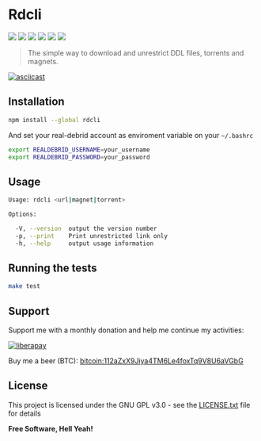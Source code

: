 Rdcli
===

[![](https://img.shields.io/github/tag/ston3o/rdcli.svg?label=version&style=flat-square&colorA=0d7377&colorB=44c2c7)](https://github.com/ston3o/rdcli/releases)
[![](https://img.shields.io/badge/license-GPL%20v3%2B-yellow.svg?style=flat-square&colorA=0d7377&colorB=44c2c7)](https://raw.githubusercontent.com/ston3o/rdcli/master/LICENSE.txt)
[![](https://img.shields.io/travis/ston3o/rdcli.svg?style=flat-square&colorA=0d7377&colorB=44c2c7)](https://travis-ci.org/ston3o/rdcli/branches)
[![](https://img.shields.io/codeclimate/maintainability/ston3o/rdcli.svg?style=flat-square&colorA=0d7377&colorB=44c2c7)](https://codeclimate.com/github/ston3o/rdcli)
[![](https://img.shields.io/badge/donate-liberapay-blue.svg?style=flat-square&colorA=0d7377&colorB=44c2c7)](https://liberapay.com/ston3o/donate)
[![](https://img.shields.io/npm/dt/rdcli.svg?style=flat-square&colorA=0d7377&colorB=44c2c7)](https://www.npmjs.com/package/rdcli)

> The simple way to download and unrestrict DDL files, torrents and magnets.

[![asciicast](https://raw.githubusercontent.com/ston3o/rdcli/master/screencast.gif)](https://raw.githubusercontent.com/ston3o/rdcli/master/screencast.gif)

## Installation

```bash
npm install --global rdcli
```

And set your real-debrid account as enviroment variable on your `~/.bashrc`

```bash
export REALDEBRID_USERNAME=your_username
export REALDEBRID_PASSWORD=your_password
```

## Usage

```bash
Usage: rdcli <url|magnet|torrent>

Options:

  -V, --version  output the version number
  -p, --print    Print unrestricted link only
  -h, --help     output usage information
```

## Running the tests

```bash
make test
```

## Support

Support me with a monthly donation and help me continue my activities:

[![liberapay](https://liberapay.com/assets/widgets/donate.svg)](https://liberapay.com/ston3o/donate)

Buy me a beer (BTC): [bitcoin:112aZxX9Jiya4TM6Le4foxTq9V8U6aVGbG](112aZxX9Jiya4TM6Le4foxTq9V8U6aVGbG)

## License

This project is licensed under the GNU GPL v3.0 - see the [LICENSE.txt](LICENSE.txt) file for details

**Free Software, Hell Yeah!**
